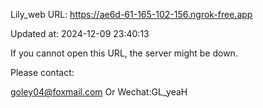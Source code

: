 Lily_web URL: https://ae6d-61-165-102-156.ngrok-free.app

Updated at: 2024-12-09 23:40:13

If you cannot open this URL, the server might be down.

Please contact: 

goley04@foxmail.com Or Wechat:GL_yeaH